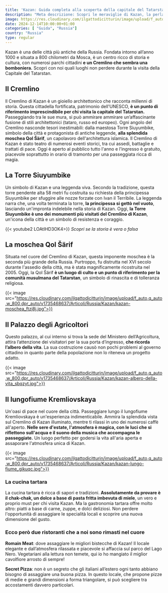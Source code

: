 ```yaml
---
title: 'Kazan: Guida completa alla scoperta della capitale del Tatarstan'
description: "Meta descrizione: Scopri le meraviglie di Kazan, la perla del Tatarstan. Dal Cremlino patrimonio UNESCO alla moschea Qol Šärif, passando per la Torre Siuyumbike e la cucina tartara, un viaggio indimenticabile tra storia e cultura."
image: https://res.cloudinary.com/ilgattodicitturin/image/upload/f_auto,q_auto,w_800,dpr_auto/v1731636403/Articoli/Russia/Kazan/kazan-cremlino_g3zepr.jpg
date: 2024-12-14T10:00:00+01:00
categories: [ "Guida", "Russia"]
country: "Russia"
type: regular
---
```


Kazan è una delle città più antiche della Russia. Fondata intorno all’anno 1000 e situata a 800 chilometri da Mosca, è un centro ricco di storia e cultura, con numerosi parchi cittadini **e un Cremlino che sembra una bomboniera.**
Scopri con noi quali luoghi non perdere durante la visita della Capitale del Tatarstan. 

## Il Cremlino 
Il Cremlino di Kazan è un gioiello architettonico che racconta millenni di storia. Questa cittadella fortificata, patrimonio dell'UNESCO, **è un punto di riferimento imprescindibile per chi visita la capitale del Tatarstan.**
Passeggiando tra le sue mura, si può ammirare ammirare un’affascinante fusione di stili architettonici (tataro, russo ed europeo). Ogni angolo del Cremlino nasconde tesori inestimabili: dalla maestosa Torre Siuyumbike, simbolo della città e protagonista di antiche leggende, **alla splendida moschea Qol Šärif**, un capolavoro dell'architettura islamica.
Il Cremlino di Kazan è stato teatro di numerosi eventi storici, tra cui assedi, battaglie e trattati di pace. Oggi è aperto al pubblico tutto l'anno e l’ingresso è gratuito, piacevole soprattutto in orario di tramonto per una passeggiata ricca di magia. 

## La Torre Siuyumbike
Un simbolo di Kazan e una leggenda viva. Secondo la tradizione, questa torre pendente alta 58 metri fu costruita su richiesta della principessa Siuyumbike per sfuggire alle nozze forzate con Ivan il Terribile. La leggenda narra che, una volta terminata la torre, **la principessa si gettò nel vuoto**, lasciando un'impronta indelebile nella storia di Kazan. Oggi, **la Torre Siuyumbike è uno dei monumenti più visitati del Cremlino di Kazan**, un'icona della città e un simbolo di resistenza e coraggio.

{{< youtube2 LOAtIHD3OK4>}}
_Scopri se la storia è vera o falsa_

## La moschea Qol Šärif
Situata nel cuore del Cremlino di Kazan, questa imponente moschea è la seconda più grande della Russia. Purtroppo, fu distrutta nel XVI secolo durante l'assedio della città, ma è stata magnificamente ricostruita nel 2005. Oggi, la Qol Šärif **è un luogo di culto e un punto di riferimento per la comunità musulmana del Tatarstan**, un simbolo di rinascita e di tolleranza religiosa.

{{< image src="https://res.cloudinary.com/ilgattodicitturin/image/upload/f_auto,q_auto,w_800,dpr_auto/v1735468637/Articoli/Russia/Kazan/kazan-moschea_ftzj8j.jpg">}}

## Il Palazzo degli Agricoltori
Questo palazzo, al cui interno si trova la sede del Ministero dell’Agricoltura, attira l’attenzione dei visitatori per la sua porta d’ingresso, **che ricorda l’albero della vita**. La sua costruzione causò non pochi problemi al governo cittadino in quanto parte della popolazione non lo riteneva un progetto adatto. 

{{< image src="https://res.cloudinary.com/ilgattodicitturin/image/upload/f_auto,q_auto,w_800,dpr_auto/v1735468637/Articoli/Russia/Kazan/kazan-albero-della-vita_sbqzyt.jpg">}}

## Il lungofiume Kremliovskaya
Un'oasi di pace nel cuore della città. Passeggiare lungo il lungofiume Kremliovskaya è un'esperienza indimenticabile. Ammira la splendida vista sul Cremlino di Kazan illuminato, mentre ti rilassi in uno dei numerosi caffè all'aperto. **Nelle sere d'estate, l'atmosfera è magica, con le luci che si riflettono sull'acqua e il suono della musica che accompagna le passeggiate.** Un luogo perfetto per godersi la vita all'aria aperta e assaporare l'atmosfera unica di Kazan.

{{< image src="https://res.cloudinary.com/ilgattodicitturin/image/upload/f_auto,q_auto,w_800,dpr_auto/v1735468637/Articoli/Russia/Kazan/kazan-lungo-fiume_gikuqc.jpg">}}

### La cucina tartara
La cucina tartara è ricca di sapori e tradizioni. **Assolutamente da provare è il chak-chak, un dolce a base di pasta fritta imbevuta di miele**, un vero e proprio must per chi visita Kazan. Ma la gastronomia tartara offre molto altro: piatti a base di carne, zuppe, e dolci deliziosi. Non perdere l'opportunità di assaggiare le specialità locali e scoprire una nuova dimensione del gusto.

### Ecco però due ristoranti che a noi sono rimasti nel cuore
**Romain Meat**: dove assaggiare le migliori bistecche di Kazan! Il locale elegante e dall’atmosfera rilassata e piacevole si affaccia sul parco del Lago Nero. Vegetariani alla lettura non temete, qui io ho mangiato il miglior cavolfiore arrosto di sempre!

**Secret Pizza**: non è un segreto che gli italiani all’estero ogni tanto abbiano bisogno di assaggiare una buona pizza. In questo locale, che propone pizze di medie e grandi dimensioni a forma triangolare, si può scegliere tra accostamenti davvero particolari. 

 